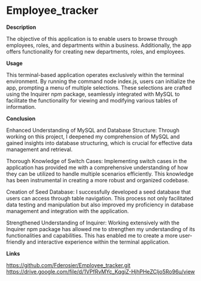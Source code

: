 # Employee_tracker
**Description**

The objective of this application is to enable users to browse through employees, roles, and departments within a business. Additionally, the app offers functionality for creating new departments, roles, and employees.

**Usage**

This terminal-based application operates exclusively within the terminal environment. By running the command node index.js, users can initialize the app, prompting a menu of multiple selections. These selections are crafted using the Inquirer npm package, seamlessly integrated with MySQL to facilitate the functionality for viewing and modifying various tables of information.

**Conclusion**

Enhanced Understanding of MySQL and Database Structure: Through working on this project, I deepened my comprehension of MySQL and gained insights into database structuring, which is crucial for effective data management and retrieval.

Thorough Knowledge of Switch Cases: Implementing switch cases in the application has provided me with a comprehensive understanding of how they can be utilized to handle multiple scenarios efficiently. This knowledge has been instrumental in creating a more robust and organized codebase.

Creation of Seed Database: I successfully developed a seed database that users can access through table navigation. This process not only facilitated data testing and manipulation but also improved my proficiency in database management and integration with the application.

Strengthened Understanding of Inquirer: Working extensively with the Inquirer npm package has allowed me to strengthen my understanding of its functionalities and capabilities. This has enabled me to create a more user-friendly and interactive experience within the terminal application.


**Links**

https://github.com/Fderosier/Employee_tracker.git
https://drive.google.com/file/d/1VPfRvMYc_KqgiZ-HjhPHeZCljo5Ro96u/view





